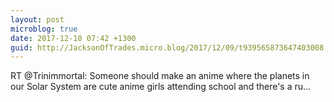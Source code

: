 ```yaml
---
layout: post
microblog: true
date: 2017-12-10 07:42 +1300
guid: http://JacksonOfTrades.micro.blog/2017/12/09/t939565873647403008.html
---
```

RT @Trinimmortal: Someone should make an anime where the planets in our Solar System are cute anime girls attending school and there's a ru…
